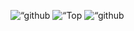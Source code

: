 <p align=“left”>
  <img alt=“github stats” src=“https://github-profile-summary-cards.vercel.app/api/cards/profile-details?username=cacaobucks&theme=dracula” />
  <img alt=“Top Langs” height=“150px” src=“https://github-readme-stats.vercel.app/api/top-langs/?username=cacaobucks&layout=compact&show_icons=true&theme=onedark” />
  <img alt=“github stats” height=“150px” src=“https://github-readme-stats.vercel.app/api?username=cacaobucks&theme=onedark&show_icons=ture” />
</p>
